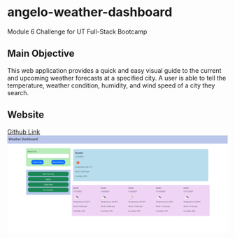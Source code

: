 # angelo-weather-dashboard
Module 6 Challenge for UT Full-Stack Bootcamp

## Main Objective
This web application provides a quick and easy visual guide to the current and upcoming weather forecasts at a specified city. A user is able to tell the temperature, weather condition, humidity, and wind speed of a city they search.

## Website
[Github Link]()
![Screenshot of the Deployed Webpage](./assets/Capture.PNG)
